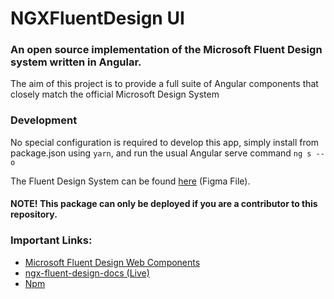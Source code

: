 # NGXFluentDesign UI

### An open source implementation of the Microsoft Fluent Design system written in Angular.

The aim of this project is to provide a full suite of Angular components that closely match the official Microsoft Design System

### Development

No special configuration is required to develop this app, simply install from package.json using `yarn`, and run the usual Angular serve command `ng s --o`

The Fluent Design System can be found [here](https://aka.ms/FluentToolkits/Web/Figma) (Figma File).

#### NOTE! This package can only be deployed if you are a contributor to this repository.

### Important Links:

- [Microsoft Fluent Design Web Components](https://developer.microsoft.com/en-us/fluentui#/controls/web)
- [ngx-fluent-design-docs (Live)](https://ngx-fluent-design.mfwebdev.net/home)
- [Npm](https://www.npmjs.com/package/ngx-fluent-design)
